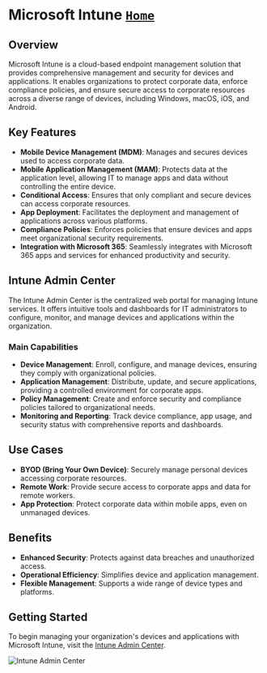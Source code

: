 # Microsoft Intune    [`Home`](https://github.com/rajeevlraman)<br>

## Overview
Microsoft Intune is a cloud-based endpoint management solution that provides comprehensive management and security for devices and applications. It enables organizations to protect corporate data, enforce compliance policies, and ensure secure access to corporate resources across a diverse range of devices, including Windows, macOS, iOS, and Android.

## Key Features
- **Mobile Device Management (MDM)**: Manages and secures devices used to access corporate data.
- **Mobile Application Management (MAM)**: Protects data at the application level, allowing IT to manage apps and data without controlling the entire device.
- **Conditional Access**: Ensures that only compliant and secure devices can access corporate resources.
- **App Deployment**: Facilitates the deployment and management of applications across various platforms.
- **Compliance Policies**: Enforces policies that ensure devices and apps meet organizational security requirements.
- **Integration with Microsoft 365**: Seamlessly integrates with Microsoft 365 apps and services for enhanced productivity and security.

## Intune Admin Center
The Intune Admin Center is the centralized web portal for managing Intune services. It offers intuitive tools and dashboards for IT administrators to configure, monitor, and manage devices and applications within the organization.

### Main Capabilities
- **Device Management**: Enroll, configure, and manage devices, ensuring they comply with organizational policies.
- **Application Management**: Distribute, update, and secure applications, providing a controlled environment for corporate apps.
- **Policy Management**: Create and enforce security and compliance policies tailored to organizational needs.
- **Monitoring and Reporting**: Track device compliance, app usage, and security status with comprehensive reports and dashboards.

## Use Cases
- **BYOD (Bring Your Own Device)**: Securely manage personal devices accessing corporate resources.
- **Remote Work**: Provide secure access to corporate apps and data for remote workers.
- **App Protection**: Protect corporate data within mobile apps, even on unmanaged devices.

## Benefits
- **Enhanced Security**: Protects against data breaches and unauthorized access.
- **Operational Efficiency**: Simplifies device and application management.
- **Flexible Management**: Supports a wide range of device types and platforms.

## Getting Started
To begin managing your organization's devices and applications with Microsoft Intune, visit the [Intune Admin Center](https://endpoint.microsoft.com).

![Intune Admin Center](https://via.placeholder.com/800x400.png?text=Intune+Admin+Center+Dashboard)
